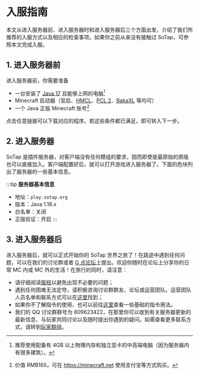 # 入服指南

本文从进入服务器前、进入服务器时和进入服务器后三个方面出发，介绍了我们所推荐的入服方式以及相应的检查事项。如果你之前从来没有接触过 SoTap，可参照本文完成入服。

## 1. 进入服务器前

进入服务器前，你需要准备

-   一台安装了 [Java 17](https://download.oracle.com/java/17/archive/jdk-17.0.1_windows-x64_bin.exe) 且能够上网的电脑[^1]
-   Minecraft 启动器（官启、[HMCL](https://hmcl.huangyuhui.net/download)、[PCL 2](https://afdian.net/p/0164034c016c11ebafcb52540025c377)、[BakaXL](https://www.bakaxl.com/) 等均可）
-   一个 Java 正版 Minecraft 账号[^2]

点击任意链接可以下载对应的程序。若这些条件都已满足，即可转入下一步。

## 2. 进入服务器

SoTap 是插件服务器，对客户端没有任何模组的要求，因而即使是最原始的原版也可以直接加入。客户端配置好后，就可以打开游戏进入服务器了。下面的色块列出了服务器的一些基本信息。

:::tip
**服务器基本信息**

-   地址：`play.sotap.org`
-   版本：Java 1.18.x
-   白名单：关闭
-   正版验证：开启
:::

## 3. 进入服务器后

进入服务器后，就可以正式开始你的 SoTap 世界之旅了！在路途中遇到任何问题，可以在我们的讨论群或者 [G 点论坛](//g.sotap.org)上提出。欢迎你随时在论坛上分享你的日常 MC 内或 MC 外的生活！在旅行的同时，请注意：

-   请仔细阅读[服规](https://sotap.org/rules)以避免出现不必要的问题；
-   遇到任何困难无法定夺，请积极咨询讨论群群友、论坛或运营团队。运营团队人员名单和联系方式可以在[这里](/about/management.md)找到；
-   如果你不了解指令的使用，也可以前往[这里](/plugins/commands.md)查看一些基础的指令用法。
-   我们的 QQ 讨论群群号为 809623422，在那里你可以收到有关服务器更新的最新信息、与玩家共同讨论以及随时提出你遇到的疑问。如需查看更多联系方式，请转到[玩家群组](/groups.md)。

[^1]: 推荐使用配备有 4GB 以上物理内存和独立显卡的中高端电脑（因为服务器内有很多建筑）。
[^2]: 价值 RMB165，可在 <https://minecraft.net> 使用支付宝等方式购买。
